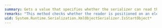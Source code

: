 ```yaml
---
summary: Gets a value that specifies whether the serializer can read the object.
remarks: "This method checks whether the reader is positioned on an element to read, and returns `true` if the element is the top-level element for the object found in the XML stream or document. To return `true`, the found element must have an expected name. The actual expected element name depends on the implementation of the serializer.  \n  \n With the <xref:System.Runtime.Serialization.DataContractSerializer>, the starting element is specified in the constructor of the extension class.  For an example, see the constructors for the <xref:System.Runtime.Serialization.DataContractSerializer> class."
uid: System.Runtime.Serialization.XmlObjectSerializer.IsStartObject*
---
```

